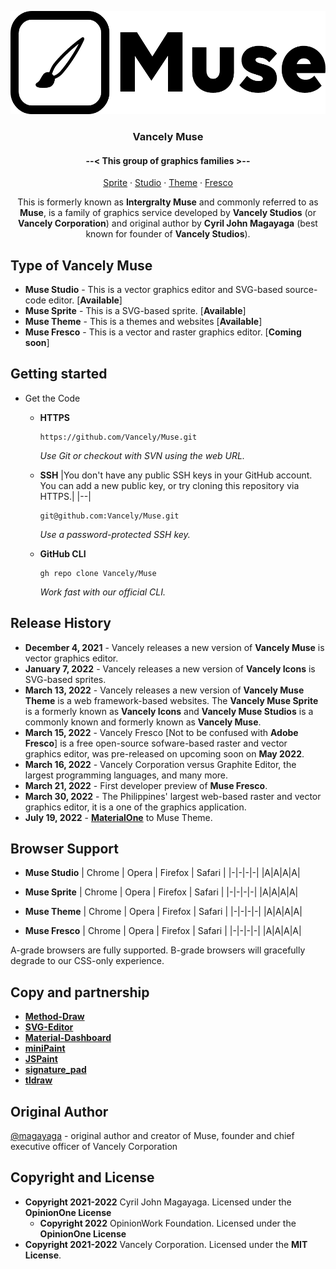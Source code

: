 <p align="center">
  <a href="https://github.com/Vancely/Muse">
    <img src="images/logo.png" width="510" height="165">
  </a>
</p>

<h3 align="center">Vancely Muse</h3>
<h4 align="center"> --< This group of graphics families >-- </h4>
<p align="center">
  <a href="https://github.com/Vancely/Muse/tree/main/Muse%20Sprite">Sprite</a>
  ·
  <a href="https://github.com/Vancely/Muse/tree/main/Muse%20Studio">Studio</a>
  ·
  <a href="https://github.com/Vancely/Muse/tree/main/Muse%20Theme">Theme</a>
  ·
  <a href="#">Fresco</a>
</p>

<p align="center">
This is formerly known as <b>Intergralty Muse</b> and commonly referred to as <b>Muse</b>, is a family of graphics service developed by <b>Vancely Studios</b> (or <b>Vancely Corporation</b>) and original author by <b>Cyril John Magayaga</b> (best known for founder of <b>Vancely Studios</b>).
</p>

## Type of Vancely Muse
* **Muse Studio** - This is a vector graphics editor and SVG-based source-code editor. [**Available**]
* **Muse Sprite** - This is a SVG-based sprite. [**Available**]
* **Muse Theme** - This is a themes and websites [**Available**]
* **Muse Fresco** - This is a vector and raster graphics editor. [**Coming soon**]

## Getting started
* Get the Code
  * **HTTPS**
    ```
    https://github.com/Vancely/Muse.git
    ```
    _Use Git or checkout with SVN using the web URL._
  * **SSH**
    |You don't have any public SSH keys in your GitHub account. You can add a new public key, or try cloning this repository via HTTPS.|
    |--|
  
    ```
    git@github.com:Vancely/Muse.git
    ```
    _Use a password-protected SSH key._
  * **GitHub CLI**
    ```
    gh repo clone Vancely/Muse
    ```
    _Work fast with our official CLI._
  
## Release History
* **December 4, 2021** - Vancely releases a new version of **Vancely Muse** is vector graphics editor.
* **January 7, 2022** - Vancely releases a new version of **Vancely Icons** is SVG-based sprites.
* **March 13, 2022** - Vancely releases a new version of **Vancely Muse Theme** is a web framework-based websites. The **Vancely Muse Sprite** is a formerly known as **Vancely Icons** and **Vancely Muse Studios** is a commonly known and formerly known as **Vancely Muse**.
* **March 15, 2022** - Vancely Fresco [Not to be confused with **Adobe Fresco**] is a free open-source sofware-based raster and vector graphics editor, was pre-released on upcoming soon on **May 2022**. 
* **March 16, 2022** - Vancely Corporation versus Graphite Editor, the largest programming languages, and many more.
* **March 21, 2022** - First developer preview of **Muse Fresco**.
* **March 30, 2022** - The Philippines' largest web-based raster and vector graphics editor, it is a one of the graphics application.
* **July 19, 2022** - [**MaterialOne**](https://github.com/verifo/MaterialOne) to Muse Theme.

## Browser Support
* **Muse Studio**
  | Chrome | Opera | Firefox | Safari |
  |-|-|-|-|
  |A|A|A|A|

* **Muse Sprite**
  | Chrome | Opera | Firefox | Safari |
  |-|-|-|-|
  |A|A|A|A|

* **Muse Theme**
  | Chrome | Opera | Firefox | Safari |
  |-|-|-|-|
  |A|A|A|A|

* **Muse Fresco**
  | Chrome | Opera | Firefox | Safari |
  |-|-|-|-|
  |A|A|A|A|

A-grade browsers are fully supported. B-grade browsers will gracefully degrade to our CSS-only experience.

## Copy and partnership
  * [**Method-Draw**](https://github.com/methodofaction/Method-Draw)
  * [**SVG-Editor**](https://github.com/SVG-Edit/svgedit)
  * [**Material-Dashboard**](https://github.com/creativetimofficial/material-dashboard)
  * [**miniPaint**](https://github.com/viliusle/miniPaint)
  * [**JSPaint**](https://github.com/1j01/jspaint)
  * [**signature_pad**](https://github.com/szimek/signature_pad)
  * [**tldraw**](https://github.com/tldraw/tldraw)
  
  
## Original Author
[@magayaga](https://github.com/magayaga) - original author and creator of Muse, founder and chief executive officer of Vancely Corporation

## Copyright and License
* **Copyright 2021-2022** Cyril John Magayaga. Licensed under the **OpinionOne License**
  * **Copyright 2022** OpinionWork Foundation. Licensed under the **OpinionOne License**
* **Copyright 2021-2022** Vancely Corporation. Licensed under the **MIT License**.
